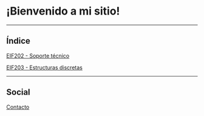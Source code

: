 # ¡Bienvenido a mi sitio!

***

## Índice

[EIF202 - Soporte técnico](eif202/portadaeif202.md)

[EIF203 - Estructuras discretas](eif203/portadaeif203.md)

***

## Social

[Contacto](/contacto.md)